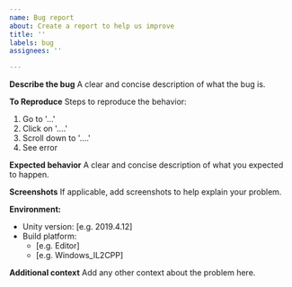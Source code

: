 ```yaml
---
name: Bug report
about: Create a report to help us improve
title: ''
labels: bug
assignees: ''

---
```


**Describe the bug**
A clear and concise description of what the bug is.

**To Reproduce**
Steps to reproduce the behavior:
1. Go to '...'
2. Click on '....'
3. Scroll down to '....'
4. See error

**Expected behavior**
A clear and concise description of what you expected to happen.

**Screenshots**
If applicable, add screenshots to help explain your problem.

**Environment:**
- Unity version: [e.g. 2019.4.12]
- Build platform:
  - [e.g. Editor]
  - [e.g. Windows_IL2CPP]

**Additional context**
Add any other context about the problem here.
